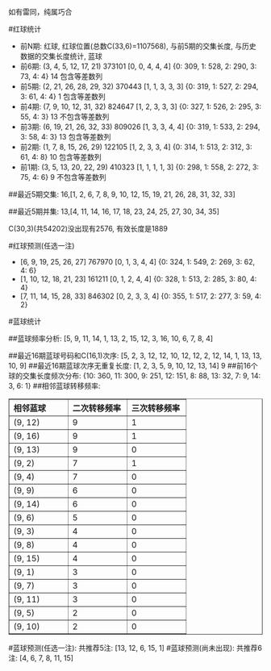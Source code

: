 <!-- 
.. title: 双色球2011078期(2011-07-07)数据分析报告
.. slug: slott-2011078-2011-07-07-report
.. date: 2011-07-08 08:00:00 UTC+08:00
.. tags: Lottery
.. link: 
.. description: 
.. type: text
-->

如有雷同，纯属巧合

<!-- TEASER_END-->

#红球统计

- 前N期: 红球, 红球位置(总数C(33,6)=1107568), 与前5期的交集长度, 与历史数据的交集长度统计, 蓝球
- 前6期: (3, 4, 5, 12, 17, 21) 373101 [0, 0, 4, 4, 4] {0: 309, 1: 528, 2: 290, 3: 73, 4: 4} 14 包含等差数列
- 前5期: (2, 21, 26, 28, 29, 32) 370443 [1, 1, 3, 3, 3] {0: 319, 1: 527, 2: 294, 3: 61, 4: 4} 1 包含等差数列
- 前4期: (7, 9, 10, 12, 31, 32) 824647 [1, 2, 3, 3, 3] {0: 327, 1: 526, 2: 295, 3: 55, 4: 3} 13 不包含等差数列
- 前3期: (6, 19, 21, 26, 32, 33) 809026 [1, 3, 3, 4, 4] {0: 319, 1: 533, 2: 294, 3: 58, 4: 3} 13 包含等差数列
- 前2期: (1, 7, 8, 15, 26, 29) 122105 [1, 2, 3, 3, 4] {0: 314, 1: 513, 2: 312, 3: 61, 4: 8} 10 包含等差数列
- 前1期: (3, 5, 13, 20, 22, 29) 410323 [1, 1, 1, 1, 3] {0: 298, 1: 558, 2: 272, 3: 75, 4: 6} 9 不包含等差数列

##最近5期交集:
16,[1, 2, 6, 7, 8, 9, 10, 12, 15, 19, 21, 26, 28, 31, 32, 33]

##最近5期并集:
13,[4, 11, 14, 16, 17, 18, 23, 24, 25, 27, 30, 34, 35]

C(30,3)(共54202)没出现有2576, 
有效长度是1889

#红球预测(任选一注)

- [6, 9, 19, 25, 26, 27] 767970 [0, 1, 3, 4, 4] {0: 324, 1: 549, 2: 269, 3: 62, 4: 6}
- [1, 10, 12, 18, 21, 23] 161211 [0, 1, 2, 4, 4] {0: 328, 1: 513, 2: 285, 3: 80, 4: 4}
- [7, 11, 14, 15, 28, 33] 846302 [0, 2, 3, 3, 4] {0: 355, 1: 517, 2: 277, 3: 59, 4: 2}

#蓝球统计

##蓝球频率分析:
[5, 9, 11, 14, 1, 13, 2, 15, 12, 3, 16, 10, 6, 7, 8, 4]

##最近16期蓝球号码和C(16,1)次序:
[5, 2, 3, 12, 12, 10, 12, 12, 2, 12, 14, 1, 13, 13, 10, 9]
##最近16期蓝球次序无重复长度:
[1, 2, 3, 5, 9, 10, 12, 13, 14] 9
##前16个球的交集长度频次分布:
{10: 360, 11: 300, 9: 251, 12: 151, 8: 88, 13: 32, 7: 9, 14: 3, 6: 1}
##相邻蓝球转移频率:
<table border="1" class="table table-striped dataframe">
  <thead>
    <tr style="text-align: left;">
      <th style="min-width: 100px;">相邻蓝球</th>
      <th style="min-width: 100px;">二次转移频率</th>
      <th style="min-width: 100px;">三次转移频率</th>
    </tr>
  </thead>
  <tbody>
    <tr>
      <td> (9, 12)</td>
      <td> 9</td>
      <td> 1</td>
    </tr>
    <tr>
      <td> (9, 16)</td>
      <td> 9</td>
      <td> 1</td>
    </tr>
    <tr>
      <td> (9, 13)</td>
      <td> 9</td>
      <td> 0</td>
    </tr>
    <tr>
      <td>  (9, 2)</td>
      <td> 7</td>
      <td> 1</td>
    </tr>
    <tr>
      <td>  (9, 4)</td>
      <td> 7</td>
      <td> 0</td>
    </tr>
    <tr>
      <td>  (9, 9)</td>
      <td> 6</td>
      <td> 0</td>
    </tr>
    <tr>
      <td> (9, 14)</td>
      <td> 6</td>
      <td> 0</td>
    </tr>
    <tr>
      <td>  (9, 6)</td>
      <td> 5</td>
      <td> 0</td>
    </tr>
    <tr>
      <td>  (9, 3)</td>
      <td> 4</td>
      <td> 0</td>
    </tr>
    <tr>
      <td>  (9, 8)</td>
      <td> 4</td>
      <td> 0</td>
    </tr>
    <tr>
      <td> (9, 15)</td>
      <td> 4</td>
      <td> 0</td>
    </tr>
    <tr>
      <td>  (9, 1)</td>
      <td> 3</td>
      <td> 0</td>
    </tr>
    <tr>
      <td>  (9, 7)</td>
      <td> 3</td>
      <td> 0</td>
    </tr>
    <tr>
      <td> (9, 11)</td>
      <td> 3</td>
      <td> 0</td>
    </tr>
    <tr>
      <td>  (9, 5)</td>
      <td> 2</td>
      <td> 0</td>
    </tr>
    <tr>
      <td> (9, 10)</td>
      <td> 2</td>
      <td> 0</td>
    </tr>
  </tbody>
</table>
#蓝球预测(任选一注):
共推荐5注: [13, 12, 6, 15, 1]
#蓝球预测(尚未出现):
共推荐6注: [4, 6, 7, 8, 11, 15]

